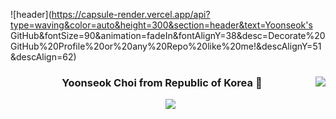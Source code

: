 ![header](https://capsule-render.vercel.app/api?type=waving&color=auto&height=300&section=header&text=Yoonseok's GitHub&fontSize=90&animation=fadeIn&fontAlignY=38&desc=Decorate%20GitHub%20Profile%20or%20any%20Repo%20like%20me!&descAlignY=51&descAlign=62)
<div align="center"> 
<!-- ![header](https://capsule-render.vercel.app/api?type=모양&color=auto&height=높이&section=header&text=텍스트&fontSize=폰트크기) -->
  <img align="right" src="https://github-readme-stats.vercel.app/api/top-langs/?username=YOONSEOK1997&theme=dracula&exclude_repo=Computer-Science-Engineering&layout=compact&langs_count=10"/>
 

  ###  Yoonseok Choi from Republic of Korea 👋






  <img src="https://img.shields.io/badge/Firebase-FFCA28?style=flat-square&logo=firebase&logoColor=white"/>
  </div>

